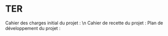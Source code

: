 # TER

Cahier des charges initial du projet : \n
Cahier de recette du projet : 
Plan de développement du projet : 
